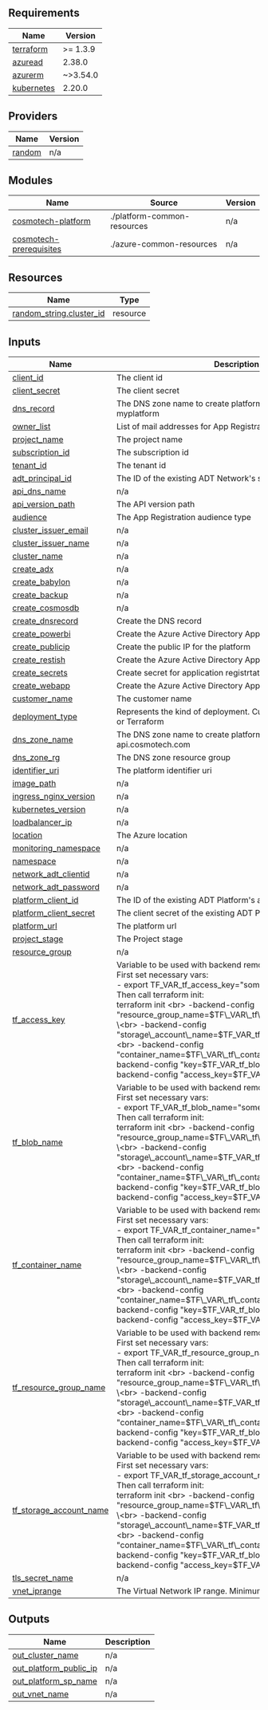 <!-- BEGIN_TF_DOCS -->
## Requirements

| Name | Version |
|------|---------|
| <a name="requirement_terraform"></a> [terraform](#requirement\_terraform) | >= 1.3.9 |
| <a name="requirement_azuread"></a> [azuread](#requirement\_azuread) | 2.38.0 |
| <a name="requirement_azurerm"></a> [azurerm](#requirement\_azurerm) | ~>3.54.0 |
| <a name="requirement_kubernetes"></a> [kubernetes](#requirement\_kubernetes) | 2.20.0 |

## Providers

| Name | Version |
|------|---------|
| <a name="provider_random"></a> [random](#provider\_random) | n/a |

## Modules

| Name | Source | Version |
|------|--------|---------|
| <a name="module_cosmotech-platform"></a> [cosmotech-platform](#module\_cosmotech-platform) | ./platform-common-resources | n/a |
| <a name="module_cosmotech-prerequisites"></a> [cosmotech-prerequisites](#module\_cosmotech-prerequisites) | ./azure-common-resources | n/a |

## Resources

| Name | Type |
|------|------|
| [random_string.cluster_id](https://registry.terraform.io/providers/hashicorp/random/latest/docs/resources/string) | resource |

## Inputs

| Name | Description | Type | Default | Required |
|------|-------------|------|---------|:--------:|
| <a name="input_client_id"></a> [client\_id](#input\_client\_id) | The client id | `string` | n/a | yes |
| <a name="input_client_secret"></a> [client\_secret](#input\_client\_secret) | The client secret | `string` | n/a | yes |
| <a name="input_dns_record"></a> [dns\_record](#input\_dns\_record) | The DNS zone name to create platform subdomain. Example: myplatform | `string` | n/a | yes |
| <a name="input_owner_list"></a> [owner\_list](#input\_owner\_list) | List of mail addresses for App Registration owners | `list(string)` | n/a | yes |
| <a name="input_project_name"></a> [project\_name](#input\_project\_name) | The project name | `string` | n/a | yes |
| <a name="input_subscription_id"></a> [subscription\_id](#input\_subscription\_id) | The subscription id | `string` | n/a | yes |
| <a name="input_tenant_id"></a> [tenant\_id](#input\_tenant\_id) | The tenant id | `string` | n/a | yes |
| <a name="input_adt_principal_id"></a> [adt\_principal\_id](#input\_adt\_principal\_id) | The ID of the existing ADT Network's service principal | `string` | `""` | no |
| <a name="input_api_dns_name"></a> [api\_dns\_name](#input\_api\_dns\_name) | n/a | `string` | `""` | no |
| <a name="input_api_version_path"></a> [api\_version\_path](#input\_api\_version\_path) | The API version path | `string` | `"/"` | no |
| <a name="input_audience"></a> [audience](#input\_audience) | The App Registration audience type | `string` | `"AzureADMultipleOrgs"` | no |
| <a name="input_cluster_issuer_email"></a> [cluster\_issuer\_email](#input\_cluster\_issuer\_email) | n/a | `string` | `"platform@cosmotech.com"` | no |
| <a name="input_cluster_issuer_name"></a> [cluster\_issuer\_name](#input\_cluster\_issuer\_name) | n/a | `string` | `"letsencrypt-prod"` | no |
| <a name="input_cluster_name"></a> [cluster\_name](#input\_cluster\_name) | n/a | `string` | `""` | no |
| <a name="input_create_adx"></a> [create\_adx](#input\_create\_adx) | n/a | `bool` | `false` | no |
| <a name="input_create_babylon"></a> [create\_babylon](#input\_create\_babylon) | n/a | `bool` | `false` | no |
| <a name="input_create_backup"></a> [create\_backup](#input\_create\_backup) | n/a | `bool` | `false` | no |
| <a name="input_create_cosmosdb"></a> [create\_cosmosdb](#input\_create\_cosmosdb) | n/a | `bool` | `false` | no |
| <a name="input_create_dnsrecord"></a> [create\_dnsrecord](#input\_create\_dnsrecord) | Create the DNS record | `bool` | `true` | no |
| <a name="input_create_powerbi"></a> [create\_powerbi](#input\_create\_powerbi) | Create the Azure Active Directory Application for PowerBI | `bool` | `false` | no |
| <a name="input_create_publicip"></a> [create\_publicip](#input\_create\_publicip) | Create the public IP for the platform | `bool` | `true` | no |
| <a name="input_create_restish"></a> [create\_restish](#input\_create\_restish) | Create the Azure Active Directory Application for Restish | `bool` | `false` | no |
| <a name="input_create_secrets"></a> [create\_secrets](#input\_create\_secrets) | Create secret for application registrtations | `bool` | `true` | no |
| <a name="input_create_webapp"></a> [create\_webapp](#input\_create\_webapp) | Create the Azure Active Directory Application for WebApp | `bool` | `false` | no |
| <a name="input_customer_name"></a> [customer\_name](#input\_customer\_name) | The customer name | `string` | `"cosmotech"` | no |
| <a name="input_deployment_type"></a> [deployment\_type](#input\_deployment\_type) | Represents the kind of deployment. Currently two modes: ARM or Terraform | `string` | `"Terraform"` | no |
| <a name="input_dns_zone_name"></a> [dns\_zone\_name](#input\_dns\_zone\_name) | The DNS zone name to create platform subdomain. Example: api.cosmotech.com | `string` | `"api.cosmotech.com"` | no |
| <a name="input_dns_zone_rg"></a> [dns\_zone\_rg](#input\_dns\_zone\_rg) | The DNS zone resource group | `string` | `"phoenix"` | no |
| <a name="input_identifier_uri"></a> [identifier\_uri](#input\_identifier\_uri) | The platform identifier uri | `string` | `""` | no |
| <a name="input_image_path"></a> [image\_path](#input\_image\_path) | n/a | `string` | `"./cosmotech.png"` | no |
| <a name="input_ingress_nginx_version"></a> [ingress\_nginx\_version](#input\_ingress\_nginx\_version) | n/a | `string` | `"4.2.1"` | no |
| <a name="input_kubernetes_version"></a> [kubernetes\_version](#input\_kubernetes\_version) | n/a | `string` | `"1.26.6"` | no |
| <a name="input_loadbalancer_ip"></a> [loadbalancer\_ip](#input\_loadbalancer\_ip) | n/a | `string` | `""` | no |
| <a name="input_location"></a> [location](#input\_location) | The Azure location | `string` | `"West Europe"` | no |
| <a name="input_monitoring_namespace"></a> [monitoring\_namespace](#input\_monitoring\_namespace) | n/a | `string` | `"cosmotech-monitoring"` | no |
| <a name="input_namespace"></a> [namespace](#input\_namespace) | n/a | `string` | `"phoenix"` | no |
| <a name="input_network_adt_clientid"></a> [network\_adt\_clientid](#input\_network\_adt\_clientid) | n/a | `string` | `""` | no |
| <a name="input_network_adt_password"></a> [network\_adt\_password](#input\_network\_adt\_password) | n/a | `string` | `""` | no |
| <a name="input_platform_client_id"></a> [platform\_client\_id](#input\_platform\_client\_id) | The ID of the existing ADT Platform's app registration | `string` | `""` | no |
| <a name="input_platform_client_secret"></a> [platform\_client\_secret](#input\_platform\_client\_secret) | The client secret of the existing ADT Platform's app registration | `string` | `""` | no |
| <a name="input_platform_url"></a> [platform\_url](#input\_platform\_url) | The platform url | `string` | `""` | no |
| <a name="input_project_stage"></a> [project\_stage](#input\_project\_stage) | The Project stage | `string` | `"Dev"` | no |
| <a name="input_resource_group"></a> [resource\_group](#input\_resource\_group) | n/a | `string` | `""` | no |
| <a name="input_tf_access_key"></a> [tf\_access\_key](#input\_tf\_access\_key) | Variable to be used with backend remote option :<br>First set necessary vars:<br>- export TF\_VAR\_tf\_access\_key="some\_value"<br>Then call terraform init:<br>terraform init \<br>    -backend-config "resource\_group\_name=$TF\_VAR\_tf\_resource\_group\_name" \<br>    -backend-config "storage\_account\_name=$TF\_VAR\_tf\_storage\_account\_name" \<br>    -backend-config "container\_name=$TF\_VAR\_tf\_container\_name" \<br>    -backend-config "key=$TF\_VAR\_tf\_blob\_name" \<br>    -backend-config "access\_key=$TF\_VAR\_tf\_access\_key" | `string` | `""` | no |
| <a name="input_tf_blob_name"></a> [tf\_blob\_name](#input\_tf\_blob\_name) | Variable to be used with backend remote option :<br>First set necessary vars:<br>- export TF\_VAR\_tf\_blob\_name="some\_value"<br>Then call terraform init:<br>terraform init \<br>    -backend-config "resource\_group\_name=$TF\_VAR\_tf\_resource\_group\_name" \<br>    -backend-config "storage\_account\_name=$TF\_VAR\_tf\_storage\_account\_name" \<br>    -backend-config "container\_name=$TF\_VAR\_tf\_container\_name" \<br>    -backend-config "key=$TF\_VAR\_tf\_blob\_name" \<br>    -backend-config "access\_key=$TF\_VAR\_tf\_access\_key" | `string` | `""` | no |
| <a name="input_tf_container_name"></a> [tf\_container\_name](#input\_tf\_container\_name) | Variable to be used with backend remote option :<br>First set necessary vars:<br>- export TF\_VAR\_tf\_container\_name="some\_value"<br>Then call terraform init:<br>terraform init \<br>    -backend-config "resource\_group\_name=$TF\_VAR\_tf\_resource\_group\_name" \<br>    -backend-config "storage\_account\_name=$TF\_VAR\_tf\_storage\_account\_name" \<br>    -backend-config "container\_name=$TF\_VAR\_tf\_container\_name" \<br>    -backend-config "key=$TF\_VAR\_tf\_blob\_name" \<br>    -backend-config "access\_key=$TF\_VAR\_tf\_access\_key" | `string` | `""` | no |
| <a name="input_tf_resource_group_name"></a> [tf\_resource\_group\_name](#input\_tf\_resource\_group\_name) | Variable to be used with backend remote option :<br>First set necessary vars:<br>- export TF\_VAR\_tf\_resource\_group\_name="some\_value"<br>Then call terraform init:<br>terraform init \<br>    -backend-config "resource\_group\_name=$TF\_VAR\_tf\_resource\_group\_name" \<br>    -backend-config "storage\_account\_name=$TF\_VAR\_tf\_storage\_account\_name" \<br>    -backend-config "container\_name=$TF\_VAR\_tf\_container\_name" \<br>    -backend-config "key=$TF\_VAR\_tf\_blob\_name" \<br>    -backend-config "access\_key=$TF\_VAR\_tf\_access\_key" | `string` | `""` | no |
| <a name="input_tf_storage_account_name"></a> [tf\_storage\_account\_name](#input\_tf\_storage\_account\_name) | Variable to be used with backend remote option :<br>First set necessary vars:<br>- export TF\_VAR\_tf\_storage\_account\_name="some\_value"<br>Then call terraform init:<br>terraform init \<br>    -backend-config "resource\_group\_name=$TF\_VAR\_tf\_resource\_group\_name" \<br>    -backend-config "storage\_account\_name=$TF\_VAR\_tf\_storage\_account\_name" \<br>    -backend-config "container\_name=$TF\_VAR\_tf\_container\_name" \<br>    -backend-config "key=$TF\_VAR\_tf\_blob\_name" \<br>    -backend-config "access\_key=$TF\_VAR\_tf\_access\_key" | `string` | `""` | no |
| <a name="input_tls_secret_name"></a> [tls\_secret\_name](#input\_tls\_secret\_name) | n/a | `string` | `"letsencrypt-prod"` | no |
| <a name="input_vnet_iprange"></a> [vnet\_iprange](#input\_vnet\_iprange) | The Virtual Network IP range. Minimum /26 NetMaskLength | `string` | `""` | no |

## Outputs

| Name | Description |
|------|-------------|
| <a name="output_out_cluster_name"></a> [out\_cluster\_name](#output\_out\_cluster\_name) | n/a |
| <a name="output_out_platform_public_ip"></a> [out\_platform\_public\_ip](#output\_out\_platform\_public\_ip) | n/a |
| <a name="output_out_platform_sp_name"></a> [out\_platform\_sp\_name](#output\_out\_platform\_sp\_name) | n/a |
| <a name="output_out_vnet_name"></a> [out\_vnet\_name](#output\_out\_vnet\_name) | n/a |
<!-- END_TF_DOCS -->